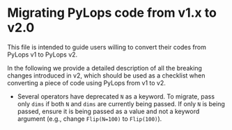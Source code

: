 # Migrating PyLops code from v1.x to v2.0

This file is intended to guide users willing to convert their codes from PyLops v1 to PyLops v2.

In the following we provide a detailed description of all the breaking changes introduced in v2, which
should be used as a checklist when converting a piece of code using PyLops from v1 to v2.

- Several operators have deprecated `N` as a keyword. To migrate, pass only `dims` if both `N` and `dims` are currently being passed.
If only `N` is being passed, ensure it is being passed as a value and not a keyword argument (e.g., change `Flip(N=100)` to `Flip(100)`).
